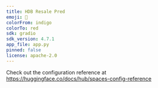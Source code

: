 ```yaml
---
title: HDB Resale Pred
emoji: 🦀
colorFrom: indigo
colorTo: red
sdk: gradio
sdk_version: 4.7.1
app_file: app.py
pinned: false
license: apache-2.0
---
```


Check out the configuration reference at https://huggingface.co/docs/hub/spaces-config-reference
